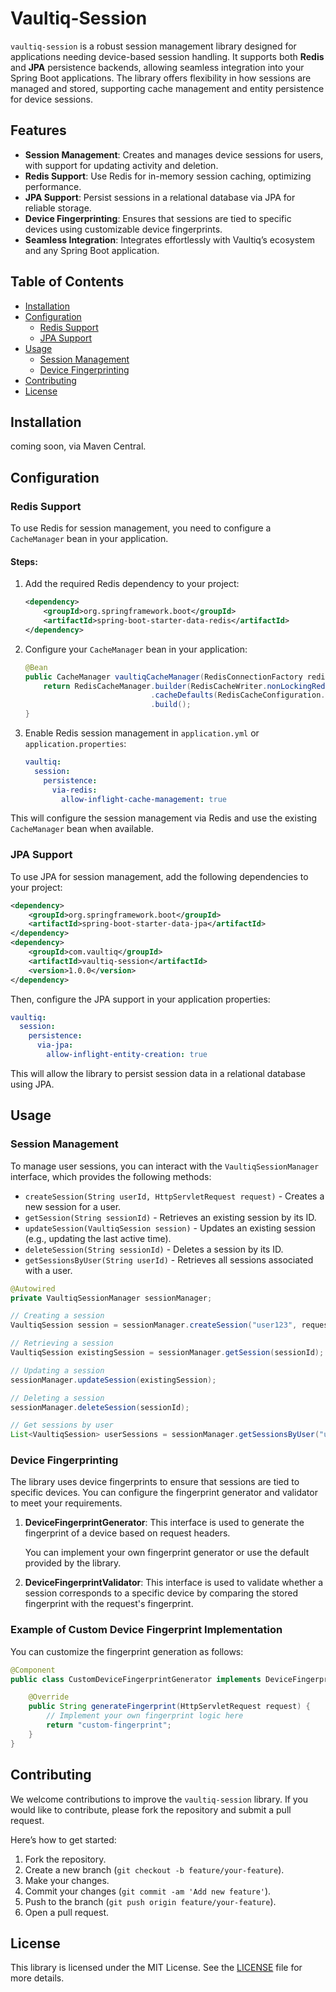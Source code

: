# Vaultiq-Session

`vaultiq-session` is a robust session management library designed for applications needing device-based session handling. It supports both **Redis** and **JPA** persistence backends, allowing seamless integration into your Spring Boot applications. The library offers flexibility in how sessions are managed and stored, supporting cache management and entity persistence for device sessions.

## Features

- **Session Management**: Creates and manages device sessions for users, with support for updating activity and deletion.
- **Redis Support**: Use Redis for in-memory session caching, optimizing performance.
- **JPA Support**: Persist sessions in a relational database via JPA for reliable storage.
- **Device Fingerprinting**: Ensures that sessions are tied to specific devices using customizable device fingerprints.
- **Seamless Integration**: Integrates effortlessly with Vaultiq’s ecosystem and any Spring Boot application.

## Table of Contents

- [Installation](#installation)
- [Configuration](#configuration)
  - [Redis Support](#redis-support)
  - [JPA Support](#jpa-support)
- [Usage](#usage)
  - [Session Management](#session-management)
  - [Device Fingerprinting](#device-fingerprinting)
- [Contributing](#contributing)
- [License](#license)

## Installation

coming soon, via Maven Central.
<!-- To include `vaultiq-session` in your project, add the dependency to your `pom.xml`:

```xml
<dependency>
    <groupId>com.vaultiq</groupId>
    <artifactId>vaultiq-session</artifactId>
    <version>1.0.0</version>
</dependency>
```


Or, if you're using Gradle:

```groovy
implementation 'com.vaultiq:vaultiq-session:1.0.0'
```
-->

## Configuration

### Redis Support

To use Redis for session management, you need to configure a `CacheManager` bean in your application.

#### Steps:
1. Add the required Redis dependency to your project:
   ```xml
   <dependency>
       <groupId>org.springframework.boot</groupId>
       <artifactId>spring-boot-starter-data-redis</artifactId>
   </dependency>
   ```

2. Configure your `CacheManager` bean in your application:
   ```java
   @Bean
   public CacheManager vaultiqCacheManager(RedisConnectionFactory redisConnectionFactory) {
       return RedisCacheManager.builder(RedisCacheWriter.nonLockingRedisCacheWriter(redisConnectionFactory))
                               .cacheDefaults(RedisCacheConfiguration.defaultCacheConfig())
                               .build();
   }
   ```

3. Enable Redis session management in `application.yml` or `application.properties`:
   ```yaml
   vaultiq:
     session:
       persistence:
         via-redis:
           allow-inflight-cache-management: true
   ```

This will configure the session management via Redis and use the existing `CacheManager` bean when available.

### JPA Support

To use JPA for session management, add the following dependencies to your project:

```xml
<dependency>
    <groupId>org.springframework.boot</groupId>
    <artifactId>spring-boot-starter-data-jpa</artifactId>
</dependency>
<dependency>
    <groupId>com.vaultiq</groupId>
    <artifactId>vaultiq-session</artifactId>
    <version>1.0.0</version>
</dependency>
```

Then, configure the JPA support in your application properties:

```yaml
vaultiq:
  session:
    persistence:
      via-jpa:
        allow-inflight-entity-creation: true
```

This will allow the library to persist session data in a relational database using JPA.

## Usage

### Session Management

To manage user sessions, you can interact with the `VaultiqSessionManager` interface, which provides the following methods:

- `createSession(String userId, HttpServletRequest request)` - Creates a new session for a user.
- `getSession(String sessionId)` - Retrieves an existing session by its ID.
- `updateSession(VaultiqSession session)` - Updates an existing session (e.g., updating the last active time).
- `deleteSession(String sessionId)` - Deletes a session by its ID.
- `getSessionsByUser(String userId)` - Retrieves all sessions associated with a user.

```java
@Autowired
private VaultiqSessionManager sessionManager;

// Creating a session
VaultiqSession session = sessionManager.createSession("user123", request);

// Retrieving a session
VaultiqSession existingSession = sessionManager.getSession(sessionId);

// Updating a session
sessionManager.updateSession(existingSession);

// Deleting a session
sessionManager.deleteSession(sessionId);

// Get sessions by user
List<VaultiqSession> userSessions = sessionManager.getSessionsByUser("user123");
```

### Device Fingerprinting

The library uses device fingerprints to ensure that sessions are tied to specific devices. You can configure the fingerprint generator and validator to meet your requirements.

1. **DeviceFingerprintGenerator**: This interface is used to generate the fingerprint of a device based on request headers.
   
   You can implement your own fingerprint generator or use the default provided by the library.

2. **DeviceFingerprintValidator**: This interface is used to validate whether a session corresponds to a specific device by comparing the stored fingerprint with the request's fingerprint.

### Example of Custom Device Fingerprint Implementation

You can customize the fingerprint generation as follows:

```java
@Component
public class CustomDeviceFingerprintGenerator implements DeviceFingerprintGenerator {

    @Override
    public String generateFingerprint(HttpServletRequest request) {
        // Implement your own fingerprint logic here
        return "custom-fingerprint";
    }
}
```

## Contributing

We welcome contributions to improve the `vaultiq-session` library. If you would like to contribute, please fork the repository and submit a pull request. 

Here’s how to get started:

1. Fork the repository.
2. Create a new branch (`git checkout -b feature/your-feature`).
3. Make your changes.
4. Commit your changes (`git commit -am 'Add new feature'`).
5. Push to the branch (`git push origin feature/your-feature`).
6. Open a pull request.

## License

This library is licensed under the MIT License. See the [LICENSE](LICENSE) file for more details.
